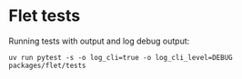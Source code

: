 # Flet tests

Running tests with output and log debug output:

```
uv run pytest -s -o log_cli=true -o log_cli_level=DEBUG packages/flet/tests
```